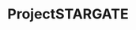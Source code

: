 ---
title: ProjectSTARGATE
crosslinks:
- TargetedEnergyWeapons
- Gangstalking
- Electromagnetics
- magick
---